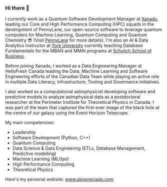 ### Hi there 👋

I currently work as a Quantum Software Development Manager at [Xanadu](https://xanadu.ai), leading our Core and High Performance Computing (HPC) squads in the development of PennyLane, our open-source software to leverage quantum computers for Machine Learning, Quantum Computing and Quantum Chemistry 😎 (Visit [PennyLane](https://pennylane.ai) for more details). I'm also an AI & Data Analytics Instructor at [York University](https://yorku.ca) currently teaching Database Fundamentals for the MBAN and MMAI programs at [Schulich School of Business](https://schulich.yorku.ca).

Before joining Xanadu, I worked as a Data Engineering Manager at HelloFresh Canada leading the Data, Machine Learning and Software Engineering efforts of the Canadian Data Team while playing an active role in multiple Data Literacy, Infrastructure, Tooling and Governance initiatives.

I also worked as a computational astrophysicist developing software and predictive models to analyze astrophysical data as a postdoctoral researcher at the Perimeter Institute for Theoretical Physics in Canada. I was part of the team that captured the first-ever image of the black hole at the centre of our galaxy using the Event Horizon Telescope.

My main competencies:

- Leadership
- Software Development (Python, C++)
- Quantum Computing
- Data Science & Data Engineering (ETLs, Database Management, Predictive modelling)
- Machine Learning (MLOps)
- High Performance Computing
- Theoretical Physics

Here's my personal website: www.alexpreciado.com


<!--
**Alex-Preciado/Alex-Preciado** is a ✨ _special_ ✨ repository because its `README.md` (this file) appears on your GitHub profile.

Here are some ideas to get you started:

- 🔭 I’m currently working on ...
- 🌱 I’m currently learning ...
- 👯 I’m looking to collaborate on ...
- 🤔 I’m looking for help with ...
- 💬 Ask me about ...
- 📫 How to reach me: ...
- 😄 Pronouns: ...
- ⚡ Fun fact: ...
-->
